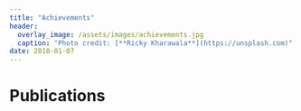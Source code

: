 ```yaml
---
title: "Achievements"
header:
  overlay_image: /assets/images/achievements.jpg
  caption: "Photo credit: [**Ricky Kharawala**](https://unsplash.com)"
date: 2018-01-07
---
```


# Publications
